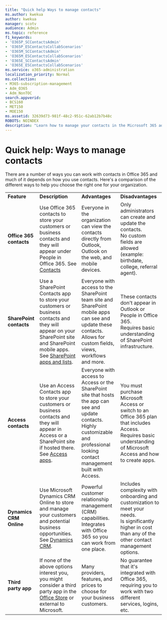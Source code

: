 ```yaml
---
title: "Quick help Ways to manage contacts"
ms.author: kwekua
author: kwekua
manager: scotv
audience: Admin
ms.topic: reference
f1_keywords:
- 'O365P_SCContactsAdmin'
- 'O365P_ESContactsCollabScenarios'
- 'O365M_SCContactsAdmin'
- 'O365M_ESContactsCollabScenarios'
- 'O365E_SCContactsAdmin'
- 'O365E_ESContactsCollabScenarios'
ms.service: o365-administration
localization_priority: Normal
ms.collection: 
- M365-subscription-management 
- Adm_O365
- Adm_NonTOC
search.appverid:
- BCS160
- MET150
- MOE150
ms.assetid: 32639d73-981f-48c2-951c-62ab12b7b48c
ROBOTS: NOINDEX
description: "Learn how to manage your contacts in the Microsoft 365 admin center."
---
```


# Quick help: Ways to manage contacts

There are a number of ways you can work with contacts in Office 365 and much of it depends on how you use contacts. Here's a comparison of the different ways to help you choose the right one for your organization.
  
|||||
|:-----|:-----|:-----|:-----|
|**Feature** <br/> |**Description** <br/> |**Advantages** <br/> |**Disadvantages** <br/> |
|**Office 365 contacts** <br/> |Use Office 365 contacts to store your customers or business contacts and they will appear under People in Office 365. See [Contacts](contacts.md) <br/> |Everyone in the organization can view the contacts directly from Outlook, Outlook on the web, and mobile devices.  <br/> |Only administrators can create and update the contacts.  <br/> No custom fields are allowed (example: birthdate, college, referral agent).  <br/> |
|**SharePoint contacts** <br/> |Use a SharePoint Contacts app to store your customers or business contacts and they will appear on your SharePoint site and SharePoint mobile apps. See [SharePoint apps and lists](https://support.office.com/article/0a1c3ace-def0-44af-b225-cfa8d92c52d7.aspx).  <br/> |Everyone with access to the SharePoint team site and SharePoint mobile apps can see and update these contacts.  <br/> Allows for custom fields, views, workflows and more.  <br/> |These contacts don't appear in Outlook or People in Office 365.  <br/> Requires basic understanding of SharePoint infrastructure.  <br/> |
|**Access contacts** <br/> |Use an Access Contacts app to store your customers or business contacts and they will appear in Access or a SharePoint site if hosted there. See [Access apps](https://support.office.com/article/25f3ab3e-510d-44b0-accf-b976c0813e71.aspx).  <br/> |Everyone with access to Access or the SharePoint site that hosts the app can see and update contacts.  <br/> Highly customizable and professional looking contact management built with Access.  <br/> |You must purchase Microsoft Access or switch to an Office 365 plan that includes Access.  <br/> Requires basic understanding of Microsoft Access and how to create apps.  <br/> |
|**Dynamics CRM Online** <br/> |Use Microsoft Dynamics CRM Online to store and manage your customers and potential business opportunities. See [Dynamics CRM](https://dynamics.microsoft.com).  <br/> |Powerful customer relationship management (CRM) capabilities.  <br/> Integrates with Office 365 so you can work from one place.  <br/> |Includes complexity with onboarding and customization to meet your needs.  <br/> Is significantly higher in cost than any of the other contact management options.  <br/> |
|**Third party app** <br/> |If none of the above options interest you, you might consider a third party app in the [Office Store](https://store.office.com) or external to Microsoft.  <br/> |Many providers, features, and prices to choose for your business customers.  <br/> |No guarantee that it's integrated with Office 365, requiring you to work with two different services, logins, etc.  <br/> |
   

